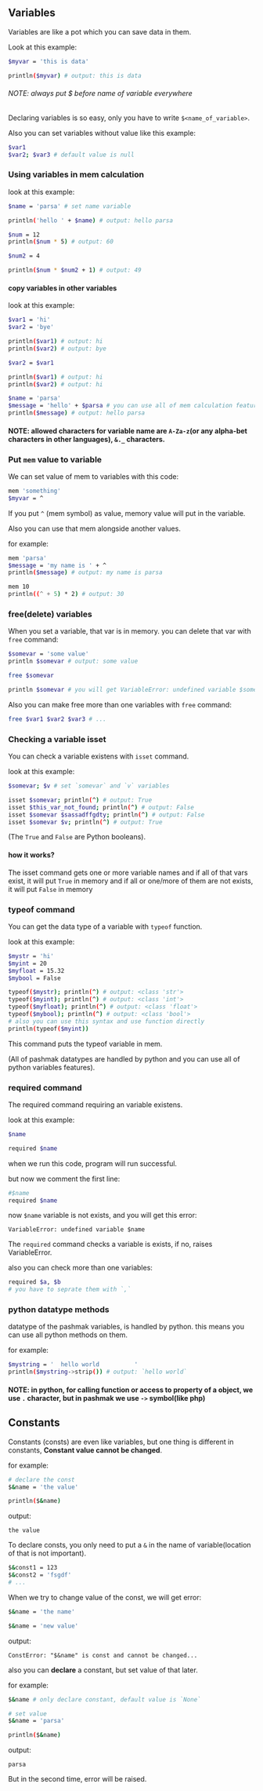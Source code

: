 ## Variables

Variables are like a pot which you can save data in them.

Look at this example:

```bash
$myvar = 'this is data'

println($myvar) # output: this is data
```

###### NOTE: always put $ before name of variable everywhere

Declaring variables is so easy, only you have to write `$<name_of_variable>`.

Also you can set variables without value like this example:

```bash
$var1
$var2; $var3 # default value is null
```

### Using variables in mem calculation

look at this example:

```bash
$name = 'parsa' # set name variable

println('hello ' + $name) # output: hello parsa

$num = 12
println($num * 5) # output: 60

$num2 = 4

println($num * $num2 + 1) # output: 49
```

#### copy variables in other variables

look at this example:

```bash
$var1 = 'hi'
$var2 = 'bye'

println($var1) # output: hi
println($var2) # output: bye

$var2 = $var1

println($var1) # output: hi
println($var2) # output: hi

$name = 'parsa'
$message = 'hello' + $parsa # you can use all of mem calculation features in here
println($message) # output: hello parsa
```

#### NOTE: allowed characters for variable name are `A-Za-z`(or any alpha-bet characters in other languages), `&._` characters.

### Put `mem` value to variable

We can set value of mem to variables with this code:

```bash
mem 'something'
$myvar = ^
```

If you put `^` (mem symbol) as value, memory value will put in the variable.

Also you can use that mem alongside another values.

for example:

```bash
mem 'parsa'
$message = 'my name is ' + ^
println($message) # output: my name is parsa

mem 10
println((^ + 5) * 2) # output: 30
```

### free(delete) variables
When you set a variable, that var is in memory. you can delete that var with `free` command:

```bash
$somevar = 'some value'
println $somevar # output: some value

free $somevar

println $somevar # you will get VariableError: undefined variable $somevar (because it was deleted by free command)
```

Also you can make free more than one variables with `free` command:

```bash
free $var1 $var2 $var3 # ...
```

### Checking a variable isset
You can check a variable existens with `isset` command.

look at this example:

```bash
$somevar; $v # set `somevar` and `v` variables

isset $somevar; println(^) # output: True
isset $this_var_not_found; println(^) # output: False
isset $somevar $sassadffgdty; println(^) # output: False
isset $somevar $v; println(^) # output: True
```

(The `True` and `False` are Python booleans).

#### how it works?

The isset command gets one or more variable names and if all of that vars exist, it will put `True` in  memory and if all or one/more of them are not exists, it will put `False` in memory

### typeof command

You can get the data type of a variable with `typeof` function.

look at this example:

```bash
$mystr = 'hi'
$myint = 20
$myfloat = 15.32
$mybool = False

typeof($mystr); println(^) # output: <class 'str'>
typeof($myint); println(^) # output: <class 'int'>
typeof($myfloat); println(^) # output: <class 'float'>
typeof($mybool); println(^) # output: <class 'bool'>
# also you can use this syntax and use function directly
println(typeof($myint))
```

This command puts the typeof variable in mem.

(All of pashmak datatypes are handled by python and you can use all of python variables features).

### required command

The required command requiring an variable existens.

look at this example:

```bash
$name

required $name
```

when we run this code, program will run successful.

but now we comment the first line:

```bash
#$name
required $name
```

now `$name` variable is not exists, and you will get this error:

```
VariableError: undefined variable $name
```

The `required` command checks a variable is exists, if no, raises VariableError.

also you can check more than one variables:

```bash
required $a, $b
# you have to seprate them with `,`
```

### python datatype methods
datatype of the pashmak variables, is handled by python. this means you can use all python methods on them.

for example:

```bash
$mystring = '  hello world          '
println($mystring->strip()) # output: `hello world`
```

#### NOTE: in python, for calling function or access to property of a object, we use `.` character, but in pashmak we use `->` symbol(like php)

## Constants
Constants (consts) are even like variables, but one thing is different in constants, **Constant value cannot be changed**.

for example:

```bash
# declare the const
$&name = 'the value'

println($&name)
```

output:

```
the value
```

To declare consts, you only need to put a `&` in the name of variable(location of that is not important).

```bash
$&const1 = 123
$&const2 = 'fsgdf'
# ...
```

When we try to change value of the const, we will get error:

```bash
$&name = 'the name'

$&name = 'new value'
```

output:

```
ConstError: "$&name" is const and cannot be changed...
```

also you can **declare** a constant, but set value of that later.

for example:

```bash
$&name # only declare constant, default value is `None`

# set value
$&name = 'parsa'

println($&name)
```

output:

```
parsa
```

But in the second time, error will be raised.
